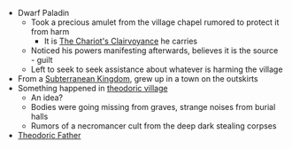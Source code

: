 - Dwarf Paladin
	- Took a precious amulet from the village chapel rumored to protect it from harm
		- It is [The Chariot's Clairvoyance](Components/The%20Chariot's%20Clairvoyance.md) he carries
	- Noticed his powers manifesting afterwards, believes it is the source - guilt
	- Left to seek to seek assistance about whatever is harming the village
- From a [Subterranean Kingdom](Components/Subterranean%20Kingdom.md), grew up in a town on the outskirts
- Something happened in [theodoric village](Components/theodoric%20village.md)
	- An idea?
	- Bodies were going missing from graves, strange noises from burial halls
	- Rumors of a necromancer cult from the deep dark stealing corpses
- [Theodoric Father](Components/Theodoric%20Father.md)
